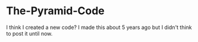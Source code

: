 # The-Pyramid-Code
I think I created a new code? I made this about 5 years ago but I didn't think to post it until now.
